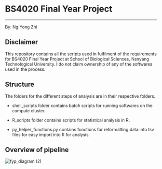 # BS4020 Final Year Project
---
By: Ng Yong Zhi
## Disclaimer
This repository contains all the scripts used in fulfilment of the requirements for BS4020 Final Year Project at School of Biological Sciences, Nanyang Technological University. I do not claim ownership of any of the softwares used in the process. 

## Structure
The folders for the different steps of analysis are in their respective folders. 

* shell_scripts folder contains batch scripts for running softwares on the compute cluster.

* R_scripts folder contains scripts for statistical analysis in R. 

* py_helper_functions.py contains functions for reformatting data into tsv files for easy import into R for analysis.

## Overview of pipeline
![fyp_diagram (2)](https://user-images.githubusercontent.com/41257178/116087395-6358b400-a6d3-11eb-9dd1-11dda76cb8fd.png)


